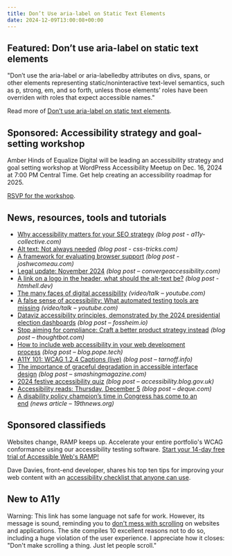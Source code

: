 ```yaml
---
title: Don’t Use aria-label on Static Text Elements
date: 2024-12-09T13:00:08+00:00
---
```


## Featured: Don’t use aria-label on static text elements

"Don’t use the aria-label or aria-labelledby attributes on divs, spans, or other elements representing static/noninteractive text-level semantics, such as p, strong, em, and so forth, unless those elements’ roles have been overriden with roles that expect accessible names."

Read more of [Don’t use aria-label on static text elements](https://benmyers.dev/blog/dont-use-aria-label-on-static-text-elements/).

## Sponsored: Accessibility strategy and goal-setting workshop

Amber Hinds of Equalize Digital will be leading an accessibility strategy and goal setting workshop at WordPress Accessibility Meetup on Dec. 16, 2024 at 7:00 PM Central Time. Get help creating an accessibility roadmap for 2025.

[RSVP for the workshop](https://us02web.zoom.us/webinar/register/1817324925650/WN_x6H9aBi9RQeSKNlSx3r-Zg).

## News, resources, tools and tutorials

- [Why accessibility matters for your SEO strategy](https://www.a11y-collective.com/blog/seo-and-accessibility/) *(blog post - a11y-collective.com)*
- [Alt text: Not always needed](https://css-tricks.com/alt-text-not-always-needed/) *(blog post - css-tricks.com)*
- [A framework for evaluating browser support](https://www.joshwcomeau.com/css/browser-support/) *(blog post - joshwcomeau.com)*
- [Legal update: November 2024](https://convergeaccessibility.com/2024/12/02/legal-update-november-2024/) *(blog post – convergeaccessibility.com)*
- [A link on a logo in the header, what should the alt-text be?](https://htmhell.dev/adventcalendar/2024/1/) *(blog post - htmhell.dev)*
- [The many faces of digital accessibility](https://www.youtube.com/watch?v=_6Tu3TOMzQE) *(video/talk – youtube.com)*
- [A false sense of accessibility: What automated testing tools are missing](https://www.youtube.com/watch?v=o-YRFzJWmFI) *(video/talk – youtube.com)*
- [Dataviz accessibility principles, demonstrated by the 2024 presidential election dashboards](https://fossheim.io/writing/posts/2024-dataviz-a11y-elections/) *(blog post – fossheim.io)*
- [Stop aiming for compliance: Craft a better product strategy instead](https://thoughtbot.com/blog/stop-aiming-for-compliance-craft-a-better-product-strategy-instead) *(blog post – thoughtbot.com)*
- [How to include web accessibility in your web development process](https://blog.pope.tech/2024/12/04/how-to-include-web-accessibility-in-your-web-development-process/) *(blog post – blog.pope.tech)*
- [A11Y 101: WCAG 1.2.4 Captions (live)](https://tarnoff.info/2024/12/02/a11y-101-wcag-1-2-4-captions-live/) *(blog post – tarnoff.info)*
- [The importance of graceful degradation in accessible interface design](https://www.smashingmagazine.com/2024/12/importance-graceful-degradation-accessible-interface-design/) *(blog post – smashingmagazine.com)*
- [2024 festive accessibility quiz](https://accessibility.blog.gov.uk/2024/12/06/2024-festive-accessibility-quiz/) *(blog post – accessibility.blog.gov.uk)*
- [Accessibility reads: Thursday, December 5](https://www.deque.com/blog/accessibility-reads-thursday-december-5/) *(blog post – deque.com)*
- [A disability policy champion’s time in Congress has come to an end](https://19thnews.org/2024/11/bob-casey-disability-policy-concedes-pennsylvania-senate-seat/) *(news article – 19thnews.org)*

## Sponsored classifieds

Websites change, RAMP keeps up. Accelerate your entire portfolio's WCAG conformance using our accessibility testing software. [Start your 14-day free trial of Accessible Web's RAMP!](http://accessibleweb.com/?utm_source=a11y_weekly&utm_medium=ad&utm_campaign=a11y_top_ad)

Dave Davies, front-end developer, shares his top ten tips for improving your web content with an [accessibility checklist that anyone can use](https://www.insytful.com/community/blog/website-accessibility-checklist).

## New to A11y

Warning: This link has some language not safe for work. However, its message is sound, reminding you to [don't mess with scrolling](https://dontfuckwithscroll.com) on websites and applications. The site compiles 10 excellent reasons not to do so, including a huge violation of the user experience. I appreciate how it closes: "Don't make scrolling a thing. Just let people scroll."
